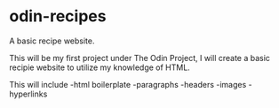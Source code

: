 # odin-recipes
A basic recipe website.

This will be my first project under The Odin Project, I will create a basic recipie website to utilize my knowledge of HTML.

This will include
-html boilerplate
-paragraphs
-headers
-images
-hyperlinks

